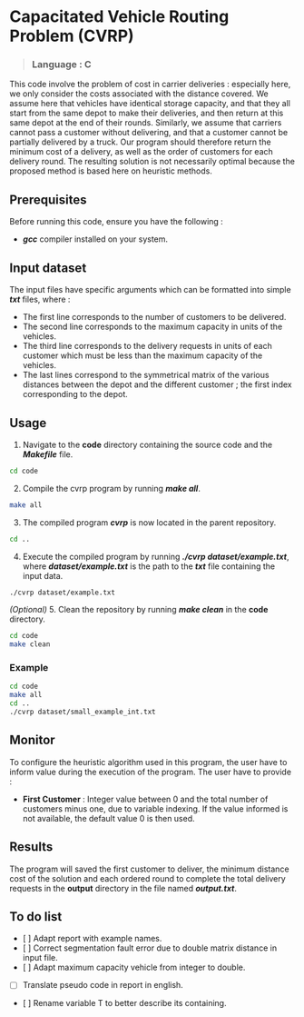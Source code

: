 # Capacitated Vehicle Routing Problem (CVRP) #
> ### Language : C ###

This code involve the problem of cost in carrier deliveries : especially here, we only consider the costs associated with the distance covered.
We assume here that vehicles have identical storage capacity, and that they all start from the same depot to make their deliveries, and then return at this same depot at the end of their rounds.
Similarly, we assume that carriers cannot pass a customer without delivering, and that a customer
cannot be partially delivered by a truck.
Our program should therefore return the minimum cost of a delivery, as well as the order of customers for each delivery round. The resulting solution is not necessarily optimal because the proposed method is based here on heuristic methods.

## Prerequisites ##

Before running this code, ensure you have the following :

- ***gcc*** compiler installed on your system.

## Input dataset ##

The input files have specific arguments which can be formatted into simple
***txt*** files, where :
- The first line corresponds to the number of customers to be delivered.
- The second line corresponds to the maximum capacity in units of the vehicles.
- The third line corresponds to the delivery requests in units of each customer
which must be less than the maximum capacity of the vehicles.
- The last lines correspond to the symmetrical matrix of the various distances
between the depot and the different customer ; the first index corresponding to
the depot.

## Usage ##


1. Navigate to the **code** directory containing the source code and the ***Makefile*** file.
```bash
cd code
```
2. Compile the cvrp program by running ***make all***.
```bash
make all
```
3. The compiled program ***cvrp*** is now located in the parent repository.
```bash
cd ..
```
4. Execute the compiled program by running ***./cvrp dataset/example.txt***, where ***dataset/example.txt*** is the path to the ***txt*** file containing the input data.
```bash
./cvrp dataset/example.txt
```
*(Optional)* 5. Clean the repository by running ***make clean*** in the **code** directory.

```bash
cd code
make clean
```

### Example ###

```bash
cd code
make all
cd ..
./cvrp dataset/small_example_int.txt
```

## Monitor ##

To configure the heuristic algorithm used in this program, the user have to inform value during the execution of the program. The user have to provide :
- **First Customer** : Integer value between 0 and the total number of customers minus one, due to variable indexing. If the value informed is not available, the default value 0 is then used.

## Results ##

The program will saved the first customer to deliver, the minimum distance cost of the solution and each ordered round to complete the total delivery requests in the **output** directory in the file named ***output.txt***.

## To do list ##

- [ ] Adapt report with example names.
- [ ] Correct segmentation fault error due to double matrix distance in input file.
- [ ] Adapt maximum capacity vehicle from integer to double.
- [ ] Translate pseudo code in report in english.
- [ ] Rename variable T to better describe its containing.

